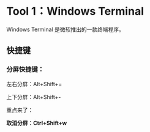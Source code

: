 # Tool 1：Windows Terminal 

Windows Terminal 是微软推出的一款终端程序。

## 快捷键

### 分屏快捷键：

左右分屏：Alt+Shift+=

上下分屏：Alt+Shift+-

重点来了：

**取消分屏：Ctrl+Shift+w**